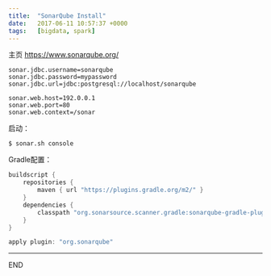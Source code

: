 ```yaml
---
title:  "SonarQube Install"
date:   2017-06-11 10:57:37 +0000
tags:   [bigdata, spark]
---
```

主页
https://www.sonarqube.org/

```properties
sonar.jdbc.username=sonarqube
sonar.jdbc.password=mypassword
sonar.jdbc.url=jdbc:postgresql://localhost/sonarqube

sonar.web.host=192.0.0.1
sonar.web.port=80
sonar.web.context=/sonar
```

启动：
```shell
$ sonar.sh console
```

Gradle配置：

```groovy
buildscript {
    repositories {
        maven { url "https://plugins.gradle.org/m2/" }
    }
    dependencies {
        classpath "org.sonarsource.scanner.gradle:sonarqube-gradle-plugin:2.5"
    }
}

apply plugin: "org.sonarqube"
```

---
END
